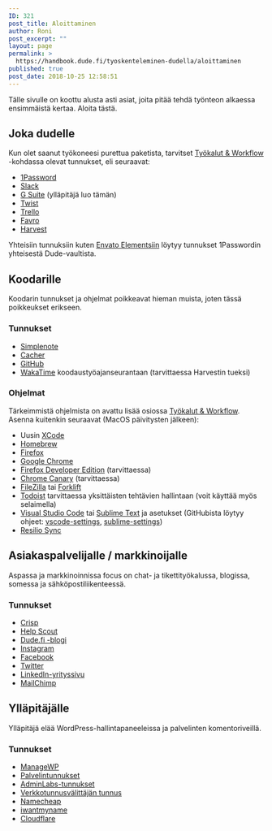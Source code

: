 ```yaml
---
ID: 321
post_title: Aloittaminen
author: Roni
post_excerpt: ""
layout: page
permalink: >
  https://handbook.dude.fi/tyoskenteleminen-dudella/aloittaminen
published: true
post_date: 2018-10-25 12:58:51
---
```

Tälle sivulle on koottu alusta asti asiat, joita pitää tehdä työnteon alkaessa ensimmäistä kertaa. Aloita tästä.

<h2>Joka dudelle</h2>
Kun olet saanut työkoneesi purettua paketista, tarvitset <a href="https://handbook.dude.fi/tyoskenteleminen-dudella/tyokalut-workflow">Työkalut &amp; Workflow</a> -kohdassa olevat tunnukset, eli seuraavat:

<ul>
    <li><a href="https://www.1password.com/">1Password</a></li>
    <li><a href="https://www.slack.com/">Slack</a></li>
    <li><a href="https://admin.google.com/">G Suite</a> (ylläpitäjä luo tämän)</li>
    <li><a href="https://twist.com/">Twist</a></li>
    <li><a href="https://www.trello.com/">Trello</a></li>
    <li><a href="https://favro.com/">Favro</a></li>
    <li><a href="https://dudet.harvestapp.com/">Harvest</a></li>
</ul>

Yhteisiin tunnuksiin kuten <a href="https://elements.envato.com/">Envato Elementsiin</a> löytyy tunnukset 1Passwordin yhteisestä Dude-vaultista.

<h2>Koodarille</h2>

Koodarin tunnukset ja ohjelmat poikkeavat hieman muista, joten tässä poikkeukset erikseen.

<h3>Tunnukset</h3>
<ul>
    <li><a href="https://simplenote.com/">Simplenote</a></li>
    <li><a href="https://www.cacher.io">Cacher</a></li>
    <li><a href="https://github.com/digitoimistodude">GitHub</a></li>
 	<li><a href="https://wakatime.com">WakaTime</a> koodaustyöajanseurantaan (tarvittaessa Harvestin tueksi)</li>
</ul>

<h3>Ohjelmat</h3>
Tärkeimmistä ohjelmista on avattu lisää osiossa <a href="https://handbook.dude.fi/tyoskenteleminen-dudella/tyokalut-workflow">Työkalut &amp; Workflow</a>. Asenna kuitenkin seuraavat (MacOS päivitysten jälkeen):
<ul>
 	<li>Uusin <a href="https://itunes.apple.com/fi/app/xcode/id497799835?mt=12">XCode</a></li>
 	<li><a href="https://brew.sh/index_fi">Homebrew</a></li>
 	<li><a href="https://www.firefox.com">Firefox</a></li>
    <li><a href="https://www.google.com/chrome/">Google Chrome</a></li>
    <li><a href="https://www.mozilla.org/en-US/firefox/developer/">Firefox Developer Edition</a> (tarvittaessa)</li>
   <li><a href="https://www.google.com/chrome/canary/">Chrome Canary</a> (tarvittaessa)</li>
 	<li><a href="https://filezilla-project.org/">FileZilla</a> tai <a href="https://binarynights.com/">Forklift</a></li>
 	<li><a href="https://todoist.com/">Todoist</a> tarvittaessa yksittäisten tehtävien hallintaan (voit käyttää myös selaimella)</li>
 	<li><a href="https://code.visualstudio.com/">Visual Studio Code</a> tai <a href="https://www.sublimetext.com">Sublime Text</a> ja asetukset (GitHubista löytyy ohjeet: <a href="https://github.com/ronilaukkarinen/vscode-settings" class="github">vscode-settings</a>, <a href="https://github.com/digitoimistodude/sublime-settings" class="github">sublime-settings</a>)</li>
 	<li><a href="https://www.resilio.com/individuals/">Resilio Sync</a></li>
</ul>

<h2>Asiakaspalvelijalle / markkinoijalle</h2>

Aspassa ja markkinoinnissa focus on chat- ja tikettityökalussa, blogissa, somessa ja sähköpostiliikenteessä.

<h3>Tunnukset</h3>
<ul>
 	<li><a href="https://crisp.chat">Crisp</a></li>
 	<li><a href="https://www.helpscout.com/">Help Scout</a></li>
 	<li><a href="https://www.dude.fi/blogi">Dude.fi -blogi</a></li>
 	<li><a href="https://instagram.com/digitoimistodude/">Instagram</a></li>
 	<li><a href="https://www.facebook.com/digitoimistodude/">Facebook</a></li>
 	<li><a href="https://www.twitter.com/dudetoimisto/">Twitter</a></li>
 	<li><a href="https://www.linkedin.com/company/digitoimisto-dude-oy/">LinkedIn-yrityssivu</a></li>
 	<li><a href="https://mailchimp.com/">MailChimp</a></li>
</ul>
<h2>Ylläpitäjälle</h2>

Ylläpitäjä elää WordPress-hallintapaneeleissa ja palvelinten komentoriveillä.

<h3>Tunnukset</h3>
<ul>
 	<li><a href="https://orion.managewp.com/dashboard/">ManageWP</a></li>
 	<li><a href="https://handbook.dude.fi/palvelimet">Palvelintunnukset</a></li>
 	<li><a href="https://dashboard.adminlabs.com">AdminLabs-tunnukset</a></li>
 	<li><a href="https://registry.domain.fi/s/">Verkkotunnusvälittäjän tunnus</a></li>
 	<li><a href="https://www.namecheap.com/">Namecheap</a></li>
    <li><a href="https://iwantmyname.com/">iwantmyname</a></li>
 	<li><a href="https://www.cloudflare.com/">Cloudflare</a></li>
</ul>
